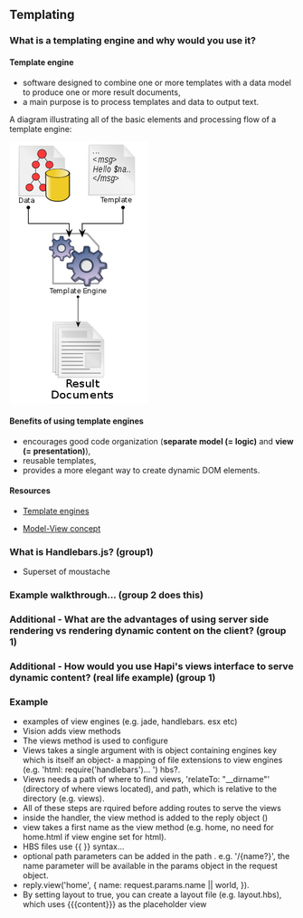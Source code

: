 ## Templating

### What is a templating engine and why would you use it?

#### Template engine

- software designed to combine one or more templates with a data model to produce one or more result documents,
- a main purpose is to process templates and data to output text.

A diagram illustrating all of the basic elements and processing flow of a template engine:

![alt text](images/template-engine.png)


#### Benefits of using template engines
 - encourages good code organization (**separate model (= logic)** and **view (= presentation)**),
 - reusable templates,
 - provides a more elegant way to create dynamic DOM elements.

#### Resources

- [Template engines](http://www.wikiwand.com/en/Template_processor#/Template_engine_2)

- [Model-View concept](http://www.simple-is-better.org/template/)


### What is Handlebars.js? (group1)
- Superset of moustache

### Example walkthrough... (group 2 does this)

### Additional - What are the advantages of using server side rendering vs rendering dynamic content on the client? (group 1)

### Additional -  How would you use Hapi's views interface to serve dynamic content? (real life example) (group 1)


### Example

- examples of view engines (e.g. jade, handlebars. esx etc)
- Vision adds view methods
- The views method is used to configure
- Views takes a single argument with is object containing engines key which is itself an object- a mapping of file extensions to view engines (e.g. 'html: require('handlebars')... ') hbs?.
- Views needs a path of where to find views, 'relateTo: "__dirname"' (directory of where views located), and path, which is relative to the directory (e.g. views).
- All of these steps are rquired before adding routes to serve the views
- inside the handler, the view method is added to the reply object ()
- view takes a first name as the view method (e.g. home, no need for home.html if view engine set for html).
- HBS files use {{ }} syntax...
- optional path parameters can be added in the path . e.g. '/{name?}', the name parameter will be available in the params object in the request object.
- reply.view('home', { name: request.params.name || world, }).
- By setting layout to true, you can create a layout file (e.g. layout.hbs), which uses {{{content}}} as the placeholder view
